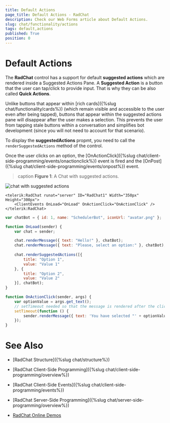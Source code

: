 ```yaml
---
title: Default Actions 
page_title: Default Actions - RadChat
description: Check our Web Forms article about Default Actions.
slug: chat/functionality/actions
tags: default,actions
published: True
position: 0
---
```


# Default Actions

The **RadChat** control has a support for default **suggested actions** which are rendered inside a Suggested Actions Pane. A **Suggested Action** is a button that the user can tap/click to provide input. That is why they can be also called **Quick Actions**.

Unlike buttons that appear within [rich cards]({%slug chat/functionality/cards%}) (which remain visible and accessible to the user even after being tapped), buttons that appear within the suggested actions pane will disappear after the user makes a selection. This prevents the user from tapping stale buttons within a conversation and simplifies bot development (since you will not need to account for that scenario). 

To display the **suggestedActions** propmt, you need to call  the `renderSuggestedActions` method of the control.

Once the user clicks on an option, the [OnActionClick]({%slug chat/client-side-programming/events/onactionclick%}) event is fired and the [OnPost]({%slug chat/client-side-programming/events/onpost%}) event.

>caption **Figure 1**: A Chat with suggested actions.

![chat with suggested actions](../images/chat-suggested-actions-full.gif)

````ASPX
<telerik:RadChat runat="server" ID="RadChat1" Width="350px" Height="300px">
    <ClientEvents OnLoad="OnLoad" OnActionClick="OnActionClick" />
</telerik:RadChat>
 ````

````JavaScript
var chatBot = { id: 1, name: "SchedulerBot", iconUrl: "avatar.png" };

function OnLoad(sender) {
    var chat = sender;

    chat.renderMessage({ text: "Hello!" }, chatBot);
    chat.renderMessage({ text: "Please, select an option:" }, chatBot);
    
    chat.renderSuggestedActions([{
        title: "Option 1",
        value: "Value 1"
    }, {
        title: "Option 2",
        value: "Value 2"
    }], chatBot);
}

function OnActionClick(sender, args) {
    var optionValue = args.get_text();
    // setTimeout needed so that the message is rendered after the clicked option is rendered
    setTimeout(function () {
        sender.renderMessage({ text: 'You have selected "' + optionValue + '"' }, chatBot);
    });
}
````




# See Also

 * [RadChat Structure]({%slug chat/structure%})

 * [RadChat Client-Side Programming]({%slug chat/client-side-programming/overview%})

 * [RadChat Client-Side Events]({%slug chat/client-side-programming/events%})

 * [RadChat Server-Side Programming]({%slug chat/server-side-programming/overview%})

 * [RadChat Online Demos](https://demos.telerik.com/aspnet-ajax/chat/overview/defaultcs.aspx)

 
